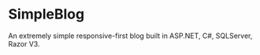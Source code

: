 SimpleBlog
==========

An extremely simple responsive-first blog built in ASP.NET, C#, SQLServer, Razor V3.
